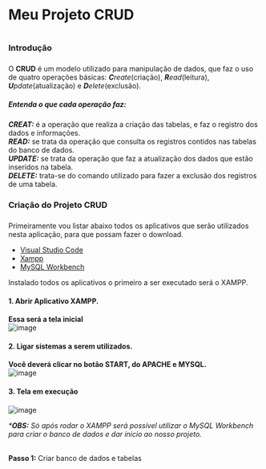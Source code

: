 # **Meu Projeto  CRUD** <h1>

### Introdução <h3>

O **CRUD** é um modelo utilizado para manipulação de dados, que faz o uso de quatro operações básicas: _**C**reate_(criação), _**R**ead_(leitura), _**U**pdate_(atualização) e _**D**elete_(exclusão).

##### Entenda o que cada operação faz: <h4>
_**CREAT:**_ é a operação que realiza a criação das tabelas, e faz o registro dos dados e informações. 
<br> _**READ:**_ se trata da operação que consulta os registros contidos nas tabelas do banco de dados.
<br> _**UPDATE:**_ se trata da operação que faz a atualização dos dados que estão inseridos na tabela.
<br> _**DELETE:**_ trata-se do comando utilizado para fazer a exclusão dos registros de uma tabela.

### Criação do Projeto CRUD <h3>

Primeiramente vou listar abaixo todos os aplicativos que serão utilizados nesta aplicação, para que possam fazer o download.
* [Visual Studio Code](https://code.visualstudio.com/download)
* [Xampp](https://www.apachefriends.org/pt_br/download.html)
* [MySQL Workbench](https://www.mysql.com/products/workbench/)

Instalado todos os aplicativos o primeiro a ser executado será o XAMPP.

#### 1. Abrir Aplicativo XAMPP.<h4>
**Essa será a tela inicial**
<br>![image](https://user-images.githubusercontent.com/128431873/228098123-7b9acbc0-1efd-4792-b0d1-1b11ff357cd4.png)

#### 2. Ligar sistemas a serem utilizados.<h4>
**Você deverá clicar no botão **START**, do APACHE e MYSQL.**
<br>![image](https://user-images.githubusercontent.com/128431873/228099546-c8aebced-1e28-4877-b33c-23c31196c986.png)

#### 3. **Tela em execução**<h4>
![image](https://user-images.githubusercontent.com/128431873/228098930-edb95fad-26d0-4625-b16b-90192490ecbf.png)


_***OBS:** Só após rodar o XAMPP será possível utilizar o MySQL Workbench para criar o banco de dados e dar ínicio ao nosso projeto._

<br>**Passo 1:** Criar banco de dados e tabelas



